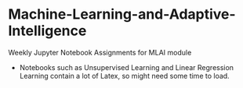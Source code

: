 # Machine-Learning-and-Adaptive-Intelligence
Weekly Jupyter Notebook Assignments for MLAI module 
</br>
* Notebooks such as Unsupervised Learning and Linear Regression Learning contain a lot of Latex, so might need some time to load. 
